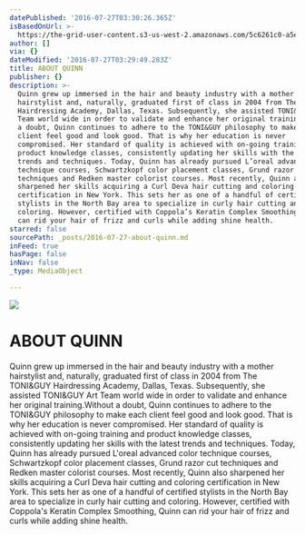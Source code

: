 ```yaml
---
datePublished: '2016-07-27T03:30:26.365Z'
isBasedOnUrl: >-
  https://the-grid-user-content.s3-us-west-2.amazonaws.com/5c6261c0-a5ee-4913-9aa9-e7a53ec158a7.jpg
author: []
via: {}
dateModified: '2016-07-27T03:29:49.283Z'
title: ABOUT QUINN
publisher: {}
description: >-
  Quinn grew up immersed in the hair and beauty industry with a mother
  hairstylist and, naturally, graduated first of class in 2004 from The TONI&GUY
  Hairdressing Academy, Dallas, Texas. Subsequently, she assisted TONI&GUY Art
  Team world wide in order to validate and enhance her original training.Without
  a doubt, Quinn continues to adhere to the TONI&GUY philosophy to make each
  client feel good and look good. That is why her education is never
  compromised. Her standard of quality is achieved with on-going training and
  product knowledge classes, consistently updating her skills with the latest
  trends and techniques. Today, Quinn has already pursued L’oreal advanced color
  technique courses, Schwartzkopf color placement classes, Grund razor cut
  techniques and Redken master colorist courses. Most recently, Quinn also
  sharpened her skills acquiring a Curl Deva hair cutting and coloring
  certification in New York. This sets her as one of a handful of certified
  stylists in the North Bay area to specialize in curly hair cutting and
  coloring. However, certified with Coppola’s Keratin Complex Smoothing, Quinn
  can rid your hair of frizz and curls while adding shine health.
starred: false
sourcePath: _posts/2016-07-27-about-quinn.md
inFeed: true
hasPage: false
inNav: false
_type: MediaObject

---
```

![](https://the-grid-user-content.s3-us-west-2.amazonaws.com/5c6261c0-a5ee-4913-9aa9-e7a53ec158a7.jpg)

# ABOUT QUINN

Quinn grew up immersed in the hair and beauty industry with a mother hairstylist and, naturally, graduated first of class in 2004 from The TONI&GUY Hairdressing Academy, Dallas, Texas. Subsequently, she assisted TONI&GUY Art Team world wide in order to validate and enhance her original training.Without a doubt, Quinn continues to adhere to the TONI&GUY philosophy to make each client feel good and look good. That is why her education is never compromised. Her standard of quality is achieved with on-going training and product knowledge classes, consistently updating her skills with the latest trends and techniques. Today, Quinn has already pursued L'oreal advanced color technique courses, Schwartzkopf color placement classes, Grund razor cut techniques and Redken master colorist courses. Most recently, Quinn also sharpened her skills acquiring a Curl Deva hair cutting and coloring certification in New York. This sets her as one of a handful of certified stylists in the North Bay area to specialize in curly hair cutting and coloring. However, certified with Coppola's Keratin Complex Smoothing, Quinn can rid your hair of frizz and curls while adding shine health.